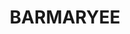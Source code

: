 ---
lastmod: '2025-04-06T06:05:21+00:00'
latitude: -23.074563
layout: suburb
longitude: 150.894331
postcode: '4703'
state: QLD
title: BARMARYEE
url: /qld/barmaryee/
---